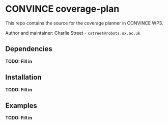 # CONVINCE coverage-plan
This repo contains the source for the coverage planner in CONVINCE WP3.

Author and maintainer: Charlie Street - `cstreet@robots.ox.ac.uk`

## Dependencies
**TODO: Fill in**

## Installation
**TODO: Fill in**

## Examples
**TODO: Fill in**